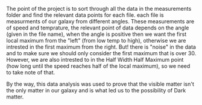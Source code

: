 The point of the project is to sort through all the data in the measurements folder and find the relevant data points for each file.
each file is measurments of our galaxy from different angles. These measurements are of speed and temprature, the relevant point of data depends on the angle (given in the file name), when the angle is positive then we want the first local maximum from the "left" (from low temp to high), otherwise we are intrested in the first maximum from the right.
But! there is "noise" in the data and to make sure we should only consider the first maximum that is over 30.
However, we are also intrested to in the Half Width Half Maximum point (how long until the speed reaches half of the local maximum), so we need to take note of that.

By the way, this data analysis was used to prove that the visible matter isn't the only matter in our galaxy and is what led us to the possibility of Dark matter.